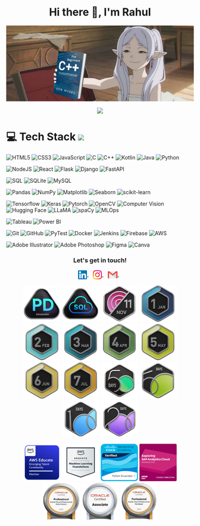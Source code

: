 <h1 align="center"> Hi there 👋, I'm Rahul</h1>

<a target="_blank" href="https://www.stefanosst.gr"><img src="https://github.com/Rahwik/Rahwik/blob/main/Group%203.png"/></a>

<p align="center">
	<a href="https://github.com/Bouaskaoun">
		<img src="https://readme-typing-svg.herokuapp.com/?lines=Language+Expert;Frontend+Developer;Android+Developer;DSA+Enthusiast;AI%20|%20ML%20Applications;Always%20developing%20my%20skills&center=true&width=380&height=45">
	</a>
</p>

# 💻 Tech Stack <img src = "https://media2.giphy.com/media/QssGEmpkyEOhBCb7e1/giphy.gif?cid=ecf05e47a0n3gi1bfqntqmob8g9aid1oyj2wr3ds3mg700bl&rid=giphy.gif" width = 32px> 

![HTML5](https://img.shields.io/badge/html5-%23E34F26.svg?style=for-the-badge&logo=html5&logoColor=white) 
![CSS3](https://img.shields.io/badge/css3-%231572B6.svg?style=for-the-badge&logo=css3&logoColor=white) 
![JavaScript](https://img.shields.io/badge/javascript-%23323330.svg?style=for-the-badge&logo=javascript&logoColor=%23F7DF1E) 
![C](https://img.shields.io/badge/C-%2300599C.svg?style=for-the-badge&logo=c&logoColor=white) 
![C++](https://img.shields.io/badge/C++-%2300599C.svg?style=for-the-badge&logo=c%2B%2B&logoColor=white) 
![Kotlin](https://img.shields.io/badge/Kotlin-%230095D5.svg?style=for-the-badge&logo=kotlin&logoColor=white) 
![Java](https://img.shields.io/badge/Java-%23007396.svg?style=for-the-badge&logo=java&logoColor=white) 
![Python](https://img.shields.io/badge/python-darkblue.svg?style=for-the-badge&logo=python&logoColor=white) 

![NodeJS](https://img.shields.io/badge/node.js-6DA55F?style=for-the-badge&logo=node.js&logoColor=white) 
![React](https://img.shields.io/badge/react-%2300D9FF.svg?style=for-the-badge&logo=react&logoColor=white) 
![Flask](https://img.shields.io/badge/Flask-%23000.svg?style=for-the-badge&logo=flask&logoColor=white) 
![Django](https://img.shields.io/badge/Django-%23092E20.svg?style=for-the-badge&logo=django&logoColor=white) 
![FastAPI](https://img.shields.io/badge/FastAPI-005571?style=for-the-badge&logo=fastapi) 

![SQL](https://img.shields.io/badge/SQL-%2300f.svg?style=for-the-badge&logo=sql&logoColor=white) 
![SQLite](https://img.shields.io/badge/SQLite-%23003B57.svg?style=for-the-badge&logo=sqlite&logoColor=white) 
![MySQL](https://img.shields.io/badge/mysql-%2300f.svg?style=for-the-badge&logo=mysql&logoColor=white) 

![Pandas](https://img.shields.io/badge/pandas-%23150458.svg?style=for-the-badge&logo=pandas&logoColor=white) 
![NumPy](https://img.shields.io/badge/numpy-%23013243.svg?style=for-the-badge&logo=numpy&logoColor=white) 
![Matplotlib](https://img.shields.io/badge/Matplotlib-%23ffffff.svg?style=for-the-badge&logo=matplotlib&logoColor=black) 
![Seaborn](https://img.shields.io/badge/Seaborn-%23008080.svg?style=for-the-badge&logo=seaborn&logoColor=white) 
![scikit-learn](https://img.shields.io/badge/scikit%20learn-%2348C9B0.svg?style=for-the-badge&logo=scikit-learn&logoColor=white) 

![Tensorflow](https://img.shields.io/badge/tensorflow-orange.svg?style=for-the-badge&logo=tensorflow&logoColor=white) 
![Keras](https://img.shields.io/badge/Keras-%23D00000.svg?style=for-the-badge&logo=keras&logoColor=white) 
![Pytorch](https://img.shields.io/badge/pytorch-%23000000.svg?style=for-the-badge&logo=pytorch&logoColor=white) 
![OpenCV](https://img.shields.io/badge/opencv-%23white.svg?style=for-the-badge&logo=opencv&logoColor=black) 
![Computer Vision](https://img.shields.io/badge/Computer%20Vision-%230072C6.svg?style=for-the-badge&logoColor=white) 
![Hugging Face](https://img.shields.io/badge/Hugging%20Face-%23FFCC00.svg?style=for-the-badge&logo=huggingface&logoColor=black) 
![LLaMA](https://img.shields.io/badge/LLaMA-%23FF5733.svg?style=for-the-badge&logoColor=white) 
![spaCy](https://img.shields.io/badge/spaCy-%230060A8.svg?style=for-the-badge&logo=spacy&logoColor=white) 
![MLOps](https://img.shields.io/badge/MLOps-%23009688.svg?style=for-the-badge&logoColor=white) 

![Tableau](https://img.shields.io/badge/Tableau-%23E97627.svg?style=for-the-badge&logo=tableau&logoColor=white) 
![Power BI](https://img.shields.io/badge/Power%20BI-F2C811.svg?style=for-the-badge&logo=powerbi&logoColor=black) 

![Git](https://img.shields.io/badge/git-%23F05033.svg?style=for-the-badge&logo=git&logoColor=white) 
![GitHub](https://img.shields.io/badge/github-%23121011.svg?style=for-the-badge&logo=github&logoColor=white) 
![PyTest](https://img.shields.io/badge/PyTest-%230A9EDC.svg?style=for-the-badge&logo=pytest&logoColor=white) 
![Docker](https://img.shields.io/badge/docker-%230db7ed.svg?style=for-the-badge&logo=docker&logoColor=white) 
![Jenkins](https://img.shields.io/badge/jenkins-%23D24939.svg?style=for-the-badge&logo=jenkins&logoColor=white) 
![Firebase](https://img.shields.io/badge/firebase-%23039BE5.svg?style=for-the-badge&logo=firebase) 
![AWS](https://img.shields.io/badge/AWS-%23FF9900.svg?style=for-the-badge&logo=amazon-aws&logoColor=white) 

![Adobe Illustrator](https://img.shields.io/badge/adobeillustrator-%23FF9A00.svg?style=for-the-badge&logo=adobeillustrator&logoColor=white) 
![Adobe Photoshop](https://img.shields.io/badge/adobephotoshop-%2331A8FF.svg?style=for-the-badge&logo=adobephotoshop&logoColor=white) 
![Figma](https://img.shields.io/badge/figma-black.svg?style=for-the-badge&logo=figma&logoColor=red) 
![Canva](https://img.shields.io/badge/Canva-%2300C4CC.svg?style=for-the-badge&logo=Canva&logoColor=white)



<div align="center">
  <h3><b>Let's get in touch! </b></h3>
  </div>
<p align="center">
<a href="https://www.linkedin.com/in/rahul-prasad-164b63247/" target="_blank">
  <img align="center" alt="Rahul Prasad | Linkedin" width="24px" src="https://github.com/Rahwik/Rahwik/blob/main/Linkedin.svg" />
</a> &nbsp;&nbsp;
<a href="https://www.instagram.com/rahwik___k/" target="_blank">
  <img align="center" alt="rahul Prasad | Instagram" width="24px" src="https://github.com/Rahwik/Rahwik/blob/main/Instagram.svg" />
</a> &nbsp;&nbsp;
<a href="mailto:rahul.3057.12@gmail.com" >
  <img align="center" alt="Rahul Prasad | Gmail" width="26px" src="https://github.com/Rahwik/Rahwik/blob/main/Gmail.svg" />
</a> &nbsp;&nbsp;
<p>
<!-- GIFs Section -->
<p align="center">
<!-- 🧠 Course Completion Badges -->
<img src="https://github.com/Rahwik/Rahwik/blob/main/leetcode%20badge/Introduction_to_Pandas.gif" width="100px">
<img src="https://github.com/Rahwik/Rahwik/blob/main/leetcode%20badge/Top_SQL_50.gif" width="100px">

<!-- 📅 Monthly Challenge Badges (sorted by date) -->
<img src="https://github.com/Rahwik/Rahwik/blob/main/leetcode%20badge/2024-11.gif" width="100px">
<img src="https://github.com/Rahwik/Rahwik/blob/main/leetcode%20badge/202501.gif" width="100px">
<img src="https://github.com/Rahwik/Rahwik/blob/main/leetcode%20badge/202502.gif" width="100px">
<img src="https://github.com/Rahwik/Rahwik/blob/main/leetcode%20badge/03.gif" width="100px">
<img src="https://github.com/Rahwik/Rahwik/blob/main/leetcode%20badge/202504.gif" width="100px">
<img src="https://github.com/Rahwik/Rahwik/blob/main/leetcode%20badge/202505.gif" width="100px">
<img src="https://github.com/Rahwik/Rahwik/blob/main/leetcode%20badge/202506.gif" width="100px">
<img src="https://github.com/Rahwik/Rahwik/blob/main/leetcode%20badge/202507.gif" width="100px">

<!-- 🏅 Problem Solving Milestone Badges (sorted by count) -->
<img src="https://github.com/Rahwik/Rahwik/blob/main/leetcode%20badge/2024-50.gif" width="100px">
<img src="https://github.com/Rahwik/Rahwik/blob/main/leetcode%20badge/2550.gif" width="100px">
<img src="https://github.com/Rahwik/Rahwik/blob/main/leetcode%20badge/100.gif" width="100px">
<img src="https://github.com/Rahwik/Rahwik/blob/main/leetcode%20badge/200.gif" width="100px">


</p>
<p align="center">
<!-- 🧠 Course Completion Badges -->
<img src="https://github.com/Rahwik/Rahwik/blob/main/Badges/AWSEBadge.png" width="100px">
<img src="https://github.com/Rahwik/Rahwik/blob/main/Badges/image.png" width="100px">
<img src="https://github.com/Rahwik/Rahwik/blob/main/Badges/python-essentials-1.1.png" width="100px">
<img src="https://github.com/Rahwik/Rahwik/blob/main/Badges/badge-xenor-canyr-viryg-gavak-gisav.png" width="100px">
<img src="https://github.com/Rahwik/Rahwik/blob/main/Badges/Adobe%20Express%20-%20file.png" height="100px" width="100px">
<img src="https://github.com/Rahwik/Rahwik/blob/main/Badges/oci1.png" width="100px">
<img src="https://github.com/Rahwik/Rahwik/blob/main/Badges/Adobe%20Express%20-%20file%20(1).png" width="100px">


</p>
